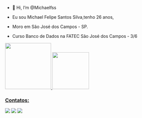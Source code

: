 - 👋 Hi, I’m @Michaelfss

- Eu sou Michael Felipe Santos Silva,tenho 26 anos,
- Moro em São José dos Campos - SP.
- Curso Banco de Dados na FATEC São José dos Campos - 3/6


<div>
<a href="https://github.com/Michaelfss">
<img height="150em" src="https://github-readme-stats.vercel.app/api?username=Michaelfss&theme=dark&show_icons=true"/>
<img height="120em" src="https://github-readme-stats.vercel.app/api/top-langs/?username=Michaelfss&layout=compact&langs_count=7&theme=dark&show"/>
</div>

### Contatos:

<div>
<a href="https://instagram.com/Michaeeltyr" target="_blank"><img src="https://img.shields.io/badge/-Instagram-%23E4405F?style=for-the-badge&logo=instagram&logoColor=white" target="_blank"></a>
<a href = "mailto:michaelfelipe180@gmail.com"><img src="https://img.shields.io/badge/Gmail-D14836?style=for-the-badge&logo=gmail&logoColor=white" target="_blank"></a>
<a href="https://www.linkedin.com/in/michael-felipe-573b64167" target="_blank"><img src="https://img.shields.io/badge/-LinkedIn-%230077B5?style=for-the-badge&logo=linkedin&logoColor=white" target="_blank"></a>   
</div>

